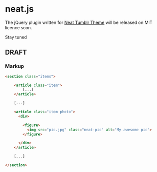# neat.js


The jQuery plugin written for [Neat Tumblr Theme](http://neat.victorcoulon.fr/) will be released on MIT licence soon.

Stay tuned 



## DRAFT 


### Markup

```html
<section class="items">

    <article class="item">
        [...]
    </article>

    [...]

    <article class="item photo">
      <div>

        <figure>
          <img src="pic.jpg" class="neat-pic" alt="My awesome pic">
        </figure>

      </div>
    </article>

    [...]

</section>
```